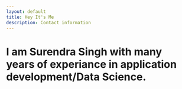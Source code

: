 ```yaml
---
layout: default
title: Hey It's Me
description: Contact information 
---
```


# I am Surendra Singh with many years of experiance in application development/Data Science. 

